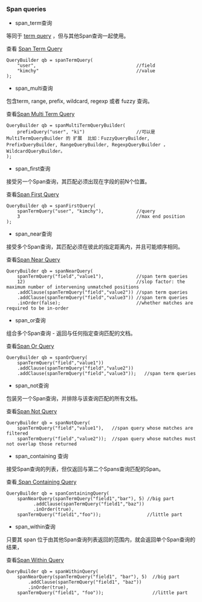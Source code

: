 
### Span queries

- span_term查询

等同于 [term query](https://www.elastic.co/guide/en/elasticsearch/client/java-api/current/java-term-level-queries.html#java-query-dsl-term-query) ，但与其他Span查询一起使用。

查看 [ Span Term Query](https://www.elastic.co/guide/en/elasticsearch/reference/5.6/query-dsl-span-term-query.html)


```
QueryBuilder qb = spanTermQuery(
    "user",                                     //field
    "kimchy"                                    //value
);
```


- span_multi查询
 

包含term, range, prefix, wildcard, regexp 或者 fuzzy 查询。

查看[Span Multi Term Query](https://www.elastic.co/guide/en/elasticsearch/reference/5.6/query-dsl-span-multi-term-query.html)

```
QueryBuilder qb = spanMultiTermQueryBuilder(
    prefixQuery("user", "ki")                   //可以是MultiTermQueryBuilder 的 扩展  比如：FuzzyQueryBuilder, PrefixQueryBuilder, RangeQueryBuilder, RegexpQueryBuilder ， WildcardQueryBuilder。
);
```

- span_first查询

接受另一个Span查询，其匹配必须出现在字段的前N个位置。

查看[Span First Query](https://www.elastic.co/guide/en/elasticsearch/reference/5.6/query-dsl-span-first-query.html)

```
QueryBuilder qb = spanFirstQuery(
    spanTermQuery("user", "kimchy"),            //query
    3                                           //max end position
);
```

- span_near查询

接受多个Span查询，其匹配必须在彼此的指定距离内，并且可能顺序相同。

查看[Span Near Query](https://www.elastic.co/guide/en/elasticsearch/reference/5.6/query-dsl-span-near-query.html)

```
QueryBuilder qb = spanNearQuery(
    spanTermQuery("field","value1"),            //span term queries
    12)                                         //slop factor: the maximum number of intervening unmatched positions
    .addClause(spanTermQuery("field","value2")) //span term queries
    .addClause(spanTermQuery("field","value3")) //span term queries
    .inOrder(false);                            //whether matches are required to be in-order
```

- span_or查询

组合多个Span查询 - 返回与任何指定查询匹配的文档。

查看[Span Or Query](https://www.elastic.co/guide/en/elasticsearch/reference/5.6/query-dsl-span-or-query.html)


```
QueryBuilder qb = spanOrQuery(
    spanTermQuery("field","value1"))               
    .addClause(spanTermQuery("field","value2"))    
    .addClause(spanTermQuery("field","value3"));   //span term queries
```


- span_not查询

包装另一个Span查询，并排除与该查询匹配的所有文档。

查看[Span Not Query](https://www.elastic.co/guide/en/elasticsearch/reference/5.6/query-dsl-span-not-query.html)


```
QueryBuilder qb = spanNotQuery(
    spanTermQuery("field","value1"),   //span query whose matches are filtered
    spanTermQuery("field","value2"));  //span query whose matches must not overlap those returned

```


- span_containing 查询

接受Span查询的列表，但仅返回与第二个Spans查询匹配的Span。

查看[ Span Containing Query](https://www.elastic.co/guide/en/elasticsearch/reference/5.6/query-dsl-span-containing-query.html)


```
QueryBuilder qb = spanContainingQuery(
    spanNearQuery(spanTermQuery("field1","bar"), 5) //big part
          .addClause(spanTermQuery("field1","baz")) 
          .inOrder(true),
    spanTermQuery("field1","foo"));                 //little part
```

- span_within查询

只要其 span 位于由其他Span查询列表返回的范围内，就会返回单个Span查询的结果，

查看[Span Within Query](https://www.elastic.co/guide/en/elasticsearch/reference/5.6/query-dsl-span-within-query.html)

```
QueryBuilder qb = spanWithinQuery(
    spanNearQuery(spanTermQuery("field1", "bar"), 5)  //big part
        .addClause(spanTermQuery("field1", "baz"))
        .inOrder(true),
    spanTermQuery("field1", "foo"));                  //little part
```

